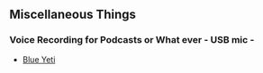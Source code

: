 ## Miscellaneous Things 

### __Voice Recording for Podcasts or What ever - USB mic -__  

* [Blue Yeti](http://www.bluemic.com/yeti/ "Homepage")
